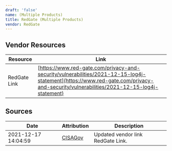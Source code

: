 ```yaml
---
draft: 'false'
name: (Multiple Products)
title: RedGate (Multiple Products)
vendor: RedGate
---
```


## Vendor Resources
| Resource | Link |
| --- | --- |
| RedGate Link | [https://www.red-gate.com/privacy-and-security/vulnerabilities/2021-12-15-log4j-statement](https://www.red-gate.com/privacy-and-security/vulnerabilities/2021-12-15-log4j-statement) |



## Sources
| Date | Attribution | Description |
| --- | --- | --- |
| 2021-12-17 14:04:59 | [CISAGov](https://raw.githubusercontent.com/cisagov/log4j-affected-db/develop/README.md) | Updated vendor link RedGate Link.  |
